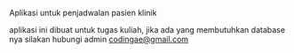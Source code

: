 Aplikasi untuk penjadwalan pasien klinik

aplikasi ini dibuat untuk tugas kuliah, jika ada yang membutuhkan database nya silakan hubungi admin codingae@gmail.com